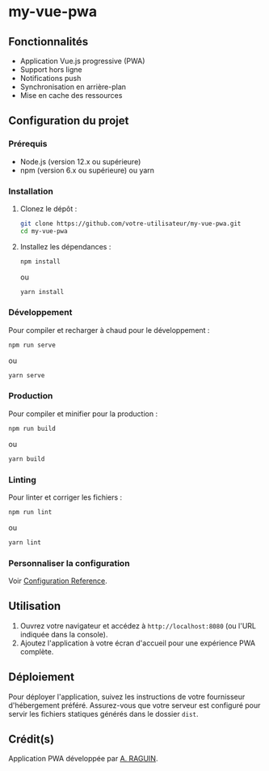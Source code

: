 # my-vue-pwa

## Fonctionnalités
- Application Vue.js progressive (PWA)
- Support hors ligne
- Notifications push
- Synchronisation en arrière-plan
- Mise en cache des ressources

## Configuration du projet
### Prérequis
- Node.js (version 12.x ou supérieure)
- npm (version 6.x ou supérieure) ou yarn

### Installation
1. Clonez le dépôt :
    ```bash
    git clone https://github.com/votre-utilisateur/my-vue-pwa.git
    cd my-vue-pwa
    ```

2. Installez les dépendances :
    ```bash
    npm install
    ```
    ou
    ```bash
    yarn install
    ```

### Développement
Pour compiler et recharger à chaud pour le développement :
```bash
npm run serve
```
ou
```bash
yarn serve
```

### Production
Pour compiler et minifier pour la production :
```bash
npm run build
```
ou
```bash
yarn build
```

### Linting
Pour linter et corriger les fichiers :
```bash
npm run lint
```
ou
```bash
yarn lint
```

### Personnaliser la configuration
Voir [Configuration Reference](https://cli.vuejs.org/config/).

## Utilisation
1. Ouvrez votre navigateur et accédez à `http://localhost:8080` (ou l'URL indiquée dans la console).
2. Ajoutez l'application à votre écran d'accueil pour une expérience PWA complète.

## Déploiement
Pour déployer l'application, suivez les instructions de votre fournisseur d'hébergement préféré. Assurez-vous que votre serveur est configuré pour servir les fichiers statiques générés dans le dossier `dist`.

## Crédit(s)
Application PWA développée par [A. RAGUIN](https://github.com/AshiikoAR).
